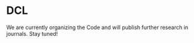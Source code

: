 # DCL
We are currently organizing the Code and will publish further research in journals. Stay tuned!
